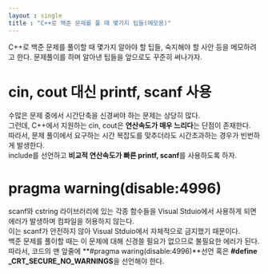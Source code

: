 ```yaml
---
layout : single
title : "C++로 백준 문제를 풀 때 몇가지 팁들(메모용)"
---
```


C++로 백준 문제를 풀이할 때 몇가지 알아야 할 팁들, 숙지해야 할 사안 등을 메모하려고 한다.
문제풀이를 하며 알아낸 팁들을 앞으로도 꾸준히 써나가자.


# cin, cout 대신 printf, scanf 사용
수많은 문제 중에서 시간단축을 신경써야 하는 문제는 상당히 많다.\
그런데, C++에서 지원하는 cin, cout은 **연산속도가 매우 느리다**는 단점이 존재한다.\
따라서, 문제 풀이에서 요구하는 시간 복잡도를 맞추더라도 시간초과하는 경우가 빈번하게 발생한다.\
include<cstdio>를 선언하고 **비교적 연산속도가 빠른 printf, scanf**를 사용하도록 하자.

# pragma warning(disable:4996)
scanf와 cstring 라이브러리에 있는 각종 함수들을 Visual Stduio에서 사용하게 되면 에러가 발생하며 컴파일을 허용하지 않는다.\
이는 scanf가 안전하지 않아 Visual Stduio에서 자체적으로 금지했기 때문이다.\
백준 문제를 풀이할 때는 이 문제에 대해 신경쓸 필요가 없으므로 불필요한 에러가 된다.\
따라서, 코드의 맨 앞줄에 **#pragma waring(disable:4996)**선언 혹은 **#define _CRT_SECURE_NO_WARNINGS**을 선언해야 한다.
